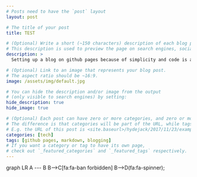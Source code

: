 ```yaml
---
# Posts need to have the `post` layout
layout: post

# The title of your post
title: TEST

# (Optional) Write a short (~150 characters) description of each blog post.
# This description is used to preview the page on search engines, social media, etc.
description: >
  Setting up a blog on github pages because of simplicity and code is a first class citizen. 

# (Optional) Link to an image that represents your blog post.
# The aspect ratio should be ~16:9.
image: /assets/img/default.jpg

# You can hide the description and/or image from the output
# (only visible to search engines) by setting:
hide_description: true
hide_image: true

# (Optional) Each post can have zero or more categories, and zero or more tags.
# The difference is that categories will be part of the URL, while tags will not.
# E.g. the URL of this post is <site.baseurl>/hydejack/2017/11/23/example-content/
categories: [tech]
tags: [github pages, markdown, blogging]
# If you want a category or tag to have its own page,
# check out `_featured_categories` and `_featured_tags` respectively.
---
```

<div class="mermaid">
  graph LR
      A --- B
      B-->C[fa:fa-ban forbidden]
      B-->D(fa:fa-spinner);
</div>
<script src="https://unpkg.com/mermaid@7.1.0/dist/mermaid.min.js"></script>
<script>mermaid.initialize({startOnLoad:true});</script>